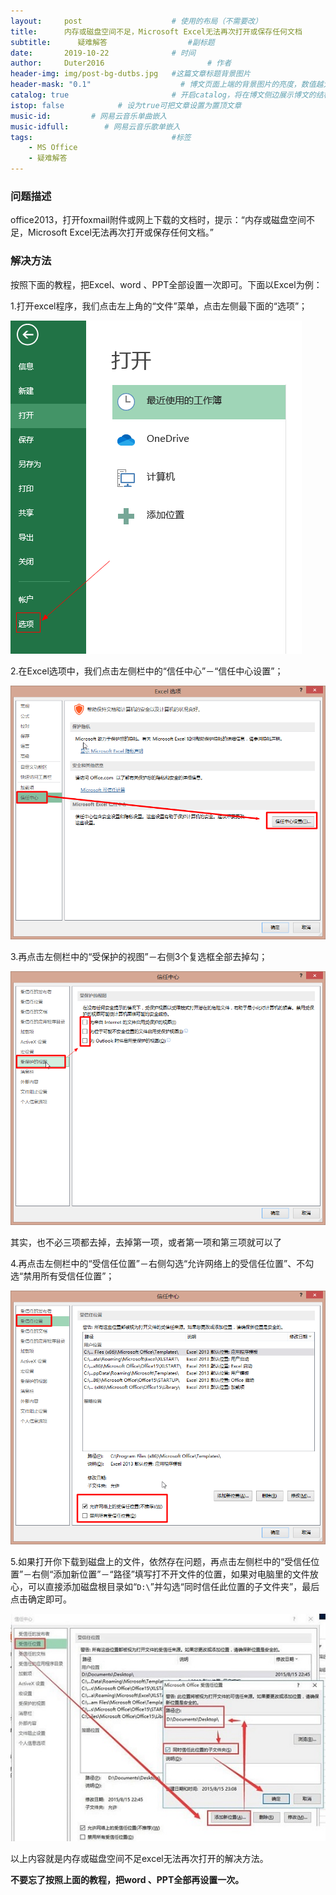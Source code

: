 ```yaml
---
layout:     post   				    # 使用的布局（不需要改）
title:      内存或磁盘空间不足，Microsoft Excel无法再次打开或保存任何文档 				# 标题 
subtitle:      疑难解答                  #副标题
date:       2019-10-22				# 时间
author:     Duter2016 						# 作者
header-img: img/post-bg-dutbs.jpg 	#这篇文章标题背景图片
header-mask: "0.1"                    # 博文页面上端的背景图片的亮度，数值越大越黑暗
catalog: true 						# 开启catalog，将在博文侧边展示博文的结构
istop: false            # 设为true可把文章设置为置顶文章
music-id:         # 网易云音乐单曲嵌入
music-idfull:        # 网易云音乐歌单嵌入
tags:								#标签
    - MS Office
    - 疑难解答
---
```


### 问题描述

office2013，打开foxmail附件或网上下载的文档时，提示：“内存或磁盘空间不足，Microsoft Excel无法再次打开或保存任何文档。”

### 解决方法

按照下面的教程，把Excel、word 、PPT全部设置一次即可。下面以Excel为例：

1.打开excel程序，我们点击左上角的“文件”菜单，点击左侧最下面的“选项”；

![title](https://raw.githubusercontent.com/Duter2016/GitNote-images/master/Images/2019/10/22/excel01-1571741786154.png)

2.在Excel选项中，我们点击左侧栏中的“信任中心”－“信任中心设置”；

 ![title](https://raw.githubusercontent.com/Duter2016/GitNote-images/master/Images/2019/10/22/excel02.png)

3.再点击左侧栏中的“受保护的视图”－右侧3个复选框全部去掉勾；

 ![title](https://raw.githubusercontent.com/Duter2016/GitNote-images/master/Images/2019/10/22/excel03.png)
 
 其实，也不必三项都去掉，去掉第一项，或者第一项和第三项就可以了

4.再点击左侧栏中的“受信任位置”－右侧勾选“允许网络上的受信任位置”、不勾选“禁用所有受信任位置”；

![title](https://raw.githubusercontent.com/Duter2016/GitNote-images/master/Images/2019/10/22/excel04.png)

5.如果打开你下载到磁盘上的文件，依然存在问题，再点击左侧栏中的“受信任位置”－右侧“添加新位置”－“路径”填写打不开文件的位置，如果对电脑里的文件放心，可以直接添加磁盘根目录如“`D:\`”并勾选“同时信任此位置的子文件夹”，最后点击确定即可。

![title](https://raw.githubusercontent.com/Duter2016/GitNote-images/master/Images/2019/10/22/excel05.jpg)
 
以上内容就是内存或磁盘空间不足excel无法再次打开的解决方法。

**不要忘了按照上面的教程，把word 、PPT全部再设置一次。**
